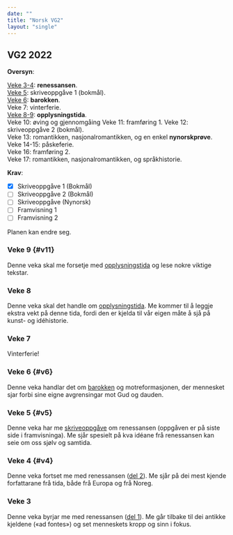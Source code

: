 ```yaml
---
date: ""
title: "Norsk VG2"
layout: "single"
---
```


## VG2 2022

**Oversyn**: 

[Veke 3-4](#v4): **renessansen**.  
[Veke 5](#v5): skriveoppgåve 1 (bokmål).  
[Veke 6](#v6): **barokken**.  
Veke 7: vinterferie.  
[Veke 8-9](#v11): **opplysningstida**.  
Veke 10: øving og gjennomgåing
Veke 11: framføring 1.
Veke 12: skriveoppgåve 2 (bokmål).   
Veke 13: romantikken, nasjonalromantikken, og en enkel **nynorskprøve**.  
Veke 14-15: påskeferie.  
Veke 16: framføring 2.  
Veke 17: romantikken, nasjonalromantikken, og språkhistorie. 

**Krav**: 

- [x] Skriveoppgåve 1 (Bokmål)
- [ ] Skriveoppgåve 2 (Bokmål)
- [ ] Skriveoppgåve (Nynorsk)
- [ ] Framvisning 1
- [ ] Framvisning 2

Planen kan endre seg. 

### Veke 9 {#v11}

Denne veka skal me forsetje med [opplysningstida](/norsk/vg2/opplysningstida2.html) og lese nokre viktige tekstar.  

### Veke 8

Denne veka skal det handle om [opplysningstida](/norsk/vg2/opplysningstida.html). Me kommer til å leggje ekstra vekt på denne tida, fordi den er kjelda til vår eigen måte å sjå på kunst- og idéhistorie. 

### Veke 7

Vinterferie! 

### Veke 6 {#v6}

Denne veka handlar det om [barokken](/norsk/vg2/barokken.html) og motreformasjonen, der mennesket sjar forbi sine eigne avgrensingar mot Gud og dauden. 

### Veke 5 {#v5}

Denne veka har me [skriveoppgåve](/norsk/vg2/renessansen3.html) om renessansen (oppgåven er på siste side i framvisninga). Me sjår spesielt på kva idéane frå renessansen kan seie om oss sjølv og samtida. 

### Veke 4 {#v4}

Denne veka fortset me med renessansen ([del 2](/norsk/vg2/renessansen2.html)). Me sjår på dei mest kjende forfattarane frå tida, både frå Europa og frå Noreg. 

### Veke 3 

Denne veka byrjar me med renessansen ([del 1](/norsk/vg2/renessansen1.html)). Me går tilbake til dei antikke kjeldene («ad fontes») og set menneskets kropp og sinn i fokus. 
